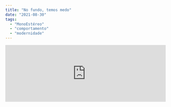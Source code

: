 ```yaml
---
title: "No fundo, temos medo"
date: "2021-08-30"
tags: 
  - "MonoEstéreo"
  - "comportamento"
  - "modernidade"
---
```


<iframe src="https://anchor.fm/monoestereo/embed/episodes/No-fundo--temos-medo-e16ln60" height="180px" width="100%" frameborder="0" scrolling="no" style="width:100%;height:180px"></iframe>
